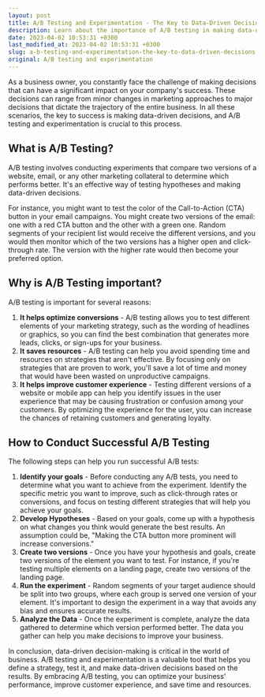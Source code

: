 ```yaml
---
layout: post
title: A/B Testing and Experimentation - The Key to Data-Driven Decisions
description: Learn about the importance of A/B testing in making data-driven decisions for your business and how to conduct successful experiments.
date: 2023-04-02 10:53:31 +0300
last_modified_at: 2023-04-02 10:53:31 +0300
slug: a-b-testing-and-experimentation-the-key-to-data-driven-decisions
original: A/B testing and experimentation
---
```

As a business owner, you constantly face the challenge of making decisions that can have a significant impact on your company's success. These decisions can range from minor changes in marketing approaches to major decisions that dictate the trajectory of the entire business. In all these scenarios, the key to success is making data-driven decisions, and A/B testing and experimentation is crucial to this process.

## What is A/B Testing?

A/B testing involves conducting experiments that compare two versions of a website, email, or any other marketing collateral to determine which performs better. It's an effective way of testing hypotheses and making data-driven decisions.

For instance, you might want to test the color of the Call-to-Action (CTA) button in your email campaigns. You might create two versions of the email: one with a red CTA button and the other with a green one. Random segments of your recipient list would receive the different versions, and you would then monitor which of the two versions has a higher open and click-through rate. The version with the higher rate would then become your preferred option.

## Why is A/B Testing important?

A/B testing is important for several reasons:

1. **It helps optimize conversions** - A/B testing allows you to test different elements of your marketing strategy, such as the wording of headlines or graphics, so you can find the best combination that generates more leads, clicks, or sign-ups for your business.
2. **It saves resources** - A/B testing can help you avoid spending time and resources on strategies that aren't effective. By focusing only on strategies that are proven to work, you'll save a lot of time and money that would have been wasted on unproductive campaigns.
3. **It helps improve customer experience** - Testing different versions of a website or mobile app can help you identify issues in the user experience that may be causing frustration or confusion among your customers. By optimizing the experience for the user, you can increase the chances of retaining customers and generating loyalty.

## How to Conduct Successful A/B Testing

The following steps can help you run successful A/B tests:

1. **Identify your goals** - Before conducting any A/B tests, you need to determine what you want to achieve from the experiment. Identify the specific metric you want to improve, such as click-through rates or conversions, and focus on testing different strategies that will help you achieve your goals.
2. **Develop Hypotheses** -   Based on your goals, come up with a hypothesis on what changes you think would generate the best results. An assumption could be, "Making the CTA button more prominent will increase conversions."
3. **Create two versions** - Once you have your hypothesis and goals, create two versions of the element you want to test. For instance, if you're testing multiple elements on a landing page, create two versions of the landing page.
4. **Run the experiment** - Random segments of your target audience should be split into two groups, where each group is served one version of your element. It's important to design the experiment in a way that avoids any bias and ensures accurate results. 
5. **Analyze the Data** - Once the experiment is complete, analyze the data gathered to determine which version performed better. The data you gather can help you make decisions to improve your business.

In conclusion, data-driven decision-making is critical in the world of business. A/B testing and experimentation is a valuable tool that helps you define a strategy, test it, and make data-driven decisions based on the results. By embracing A/B testing, you can optimize your business' performance, improve customer experience, and save time and resources.